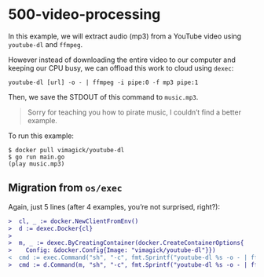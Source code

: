 # 500-video-processing

In this example, we will extract audio (mp3) from a YouTube video
using `youtube-dl` and `ffmpeg`.

However instead of downloading the entire video to our computer and
keeping our CPU busy, we can offload this work to cloud using `dexec`:

    youtube-dl [url] -o - | ffmpeg -i pipe:0 -f mp3 pipe:1

Then, we save the STDOUT of this command to `music.mp3`.

> Sorry for teaching you how to pirate music, I couldn’t find a better
> example.

To run this example:

    $ docker pull vimagick/youtube-dl
    $ go run main.go
    (play music.mp3)

## Migration from `os/exec`

Again, just 5 lines (after 4 examples, you’re not surprised, right?):

```diff
>  cl, _ := docker.NewClientFromEnv()
>  d := dexec.Docker{cl}
>
>  m, _ := dexec.ByCreatingContainer(docker.CreateContainerOptions{
>    Config: &docker.Config{Image: "vimagick/youtube-dl"}})
<  cmd := exec.Command("sh", "-c", fmt.Sprintf("youtube-dl %s -o - | ffmpeg -i pipe:0 -f mp3 pipe:1", url))
>  cmd := d.Command(m, "sh", "-c", fmt.Sprintf("youtube-dl %s -o - | ffmpeg -i pipe:0 -f mp3 pipe:1", url))
```
